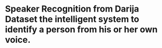 # Speaker Recognition from Darija Dataset the intelligent system to identify a person from his or her own voice.
